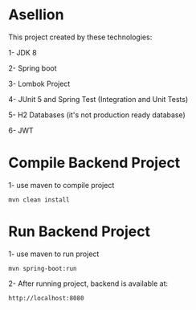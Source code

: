 # Asellion

This project created by these technologies:

1- JDK 8 

2- Spring boot 

3- Lombok Project

4- JUnit 5 and Spring Test (Integration and Unit Tests)

5- H2 Databases (it's not production ready database)

6- JWT


# Compile Backend Project

1- use maven to compile project

```
mvn clean install
```

# Run Backend Project
1- use maven to run project
```
mvn spring-boot:run
```

2- After running project, backend is available at:
 ```
http://localhost:8080
 ```

